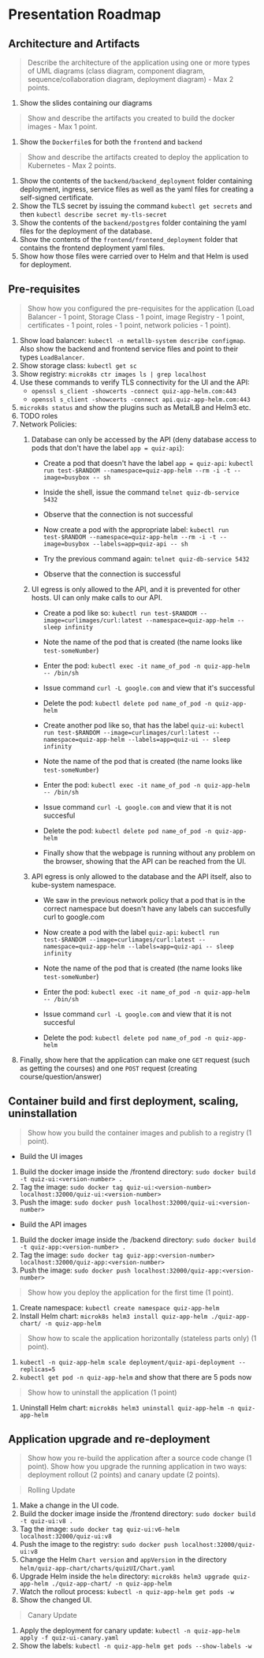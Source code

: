 # Presentation Roadmap

## Architecture and Artifacts
> Describe the architecture of the application using one or more types of UML diagrams (class diagram, component diagram, sequence/collaboration diagram, deployment diagram) - Max 2 points. 
1) Show the slides containing our diagrams

>  Show and describe the artifacts you created to build the docker images - Max 1 point. 
1) Show the `Dockerfile`s for both the `frontend` and `backend`

>  Show and describe the artifacts created to deploy the application to Kubernetes - Max 2 points.
1) Show the contents of the `backend/backend_deployment` folder containing deployment, ingress, service files as well as the yaml files for creating a self-signed certificate.
2) Show the TLS secret by issuing the command `kubectl get secrets` and then `kubectl describe secret my-tls-secret`
3) Show the contents of the `backend/postgres` folder containing the yaml files for the deployment of the database.
4) Show the contents of the `frontend/frontend_deployment` folder that contains the frontend deployment yaml files.
5) Show how those files were carried over to Helm and that Helm is used for deployment.

## Pre-requisites
> Show how you configured the pre-requisites for the application (Load Balancer - 1 point, Storage Class - 1 point, image Registry - 1 point, certificates - 1 point, roles - 1 point, network policies - 1 point).
1) Show load balancer: `kubectl -n metallb-system describe configmap`. Also show the backend and frontend service files and point to their types `LoadBalancer`.
2) Show storage class: `kubectl get sc`
3) Show registry: `microk8s ctr images ls | grep localhost`
4) Use these commands to verify TLS connectivity for the UI and the API:
    * `openssl s_client -showcerts -connect quiz-app-helm.com:443`
    * `openssl s_client -showcerts -connect api.quiz-app-helm.com:443`
5) `microk8s status` and show the plugins such as MetalLB and Helm3 etc.
6) TODO roles
7) Network Policies:
    1. Database can only be accessed by the API (deny database access to pods that don't have the label `app = quiz-api`):
        * Create a pod that doesn't have the label `app = quiz-api`: `kubectl run test-$RANDOM --namespace=quiz-app-helm --rm -i -t --image=busybox -- sh`
        * Inside the shell, issue the command `telnet quiz-db-service 5432`
        * Observe that the connection is not successful

        * Now create a pod with the appropriate label: `kubectl run test-$RANDOM --namespace=quiz-app-helm --rm -i -t --image=busybox --labels=app=quiz-api -- sh`
        * Try the previous command again: `telnet quiz-db-service 5432`
        * Observe that the connection is successful

    2. UI egress is only allowed to the API, and it is prevented for other hosts. UI can only make calls to our API.
        * Create a pod like so: `kubectl run test-$RANDOM --image=curlimages/curl:latest --namespace=quiz-app-helm -- sleep infinity`
        * Note the name of the pod that is created (the name looks like `test-someNumber`)
        * Enter the pod: `kubectl exec -it name_of_pod -n quiz-app-helm -- /bin/sh`
        * Issue command `curl -L google.com` and view that it's successful
        * Delete the pod: `kubectl delete pod name_of_pod -n quiz-app-helm`

        * Create another pod like so, that has the label `quiz-ui`: `kubectl run test-$RANDOM --image=curlimages/curl:latest --namespace=quiz-app-helm --labels=app=quiz-ui -- sleep infinity`
        * Note the name of the pod that is created (the name looks like `test-someNumber`)
        * Enter the pod: `kubectl exec -it name_of_pod -n quiz-app-helm -- /bin/sh`
        * Issue command `curl -L google.com` and view that it is not succesful
        * Delete the pod: `kubectl delete pod name_of_pod -n quiz-app-helm`

        * Finally show that the webpage is running without any problem on the browser, showing that the API can be reached from the UI.
    
    3. API egress is only allowed to the database and the API itself, also to kube-system namespace.
        * We saw in the previous network policy that a pod that is in the correct namespace but doesn't have any labels can succesfully curl to google.com

        * Now create a pod with the label `quiz-api`: `kubectl run test-$RANDOM --image=curlimages/curl:latest --namespace=quiz-app-helm --labels=app=quiz-api -- sleep infinity`
        * Note the name of the pod that is created (the name looks like `test-someNumber`)
        * Enter the pod: `kubectl exec -it name_of_pod -n quiz-app-helm -- /bin/sh`
        * Issue command `curl -L google.com` and view that it is not succesful
        * Delete the pod: `kubectl delete pod name_of_pod -n quiz-app-helm`
8) Finally, show here that the application can make one `GET` request (such as getting the courses) and one `POST` request (creating course/question/answer)
        
## Container build and first deployment, scaling, uninstallation
> Show how you build the container images and publish to a registry (1 point).
* Build the UI images
1) Build the docker image inside the /frontend directory: `sudo docker build -t quiz-ui:<version-number> .`
2) Tag the image: `sudo docker tag quiz-ui:<version-number> localhost:32000/quiz-ui:<version-number>`
3) Push the image: `sudo docker push localhost:32000/quiz-ui:<version-number>` 

* Build the API images
1) Build the docker image inside the /backend directory: `sudo docker build -t quiz-app:<version-number> .`
2) Tag the image: `sudo docker tag quiz-app:<version-number> localhost:32000/quiz-app:<version-number>`
3) Push the image: `sudo docker push localhost:32000/quiz-app:<version-number>`

> Show how you deploy the application for the first time (1 point).
1) Create namespace: `kubectl create namespace quiz-app-helm`
2) Install Helm chart: `microk8s helm3 install quiz-app-helm ./quiz-app-chart/ -n quiz-app-helm`

> Show how to scale the application horizontally (stateless parts only) (1 point).
1) `kubectl -n quiz-app-helm scale deployment/quiz-api-deployment --replicas=5`
2) `kubectl get pod -n quiz-app-helm` and show that there are 5 pods now

> Show how to uninstall the application (1 point)
1) Uninstall Helm chart: `microk8s helm3 uninstall quiz-app-helm -n quiz-app-helm`

## Application upgrade and re-deployment
> Show how you re-build the application after a source code change (1 point). Show how you upgrade the running application in two ways: deployment rollout (2 points) and canary update (2 points).

> Rolling Update
1) Make a change in the UI code.
2) Build the docker image inside the /frontend directory: `sudo docker build -t quiz-ui:v8 .`
3) Tag the image: `sudo docker tag quiz-ui:v6-helm localhost:32000/quiz-ui:v8`
4) Push the image to the registry: `sudo docker push localhost:32000/quiz-ui:v8`
5) Change the Helm `Chart version` and `appVersion` in the directory `helm/quiz-app-chart/charts/quizUI/Chart.yaml`
6) Upgrade Helm inside the `helm` directory: `microk8s helm3 upgrade quiz-app-helm ./quiz-app-chart/ -n quiz-app-helm`
7) Watch the rollout process: `kubectl -n quiz-app-helm get pods -w`
8) Show the changed UI.

> Canary Update
1) Apply the deployment for canary update: `kubectl -n quiz-app-helm apply -f quiz-ui-canary.yaml`
2) Show the labels: `kubectl -n quiz-app-helm get pods --show-labels -w`
